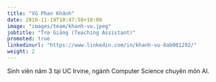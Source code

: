 ```yaml
---
title: "Vũ Phan Khánh"
date: 2018-11-19T10:47:58+10:00
image: "images/team/khanh-vu.jpeg"
jobtitle: "Trợ Giảng (Teaching Assistant)"
promoted: true
linkedinurl: "https://www.linkedin.com/in/khanh-vu-8ab001292/"
weight: 2
---
```


Sinh viên năm 3 tại UC Irvine, ngành Computer Science chuyên môn AI.       


